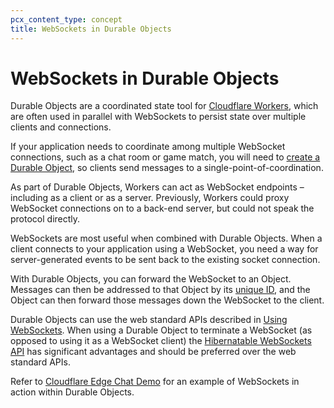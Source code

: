 ```yaml
---
pcx_content_type: concept
title: WebSockets in Durable Objects
---
```


# WebSockets in Durable Objects

Durable Objects are a coordinated state tool for [Cloudflare Workers](/workers/), which are often used in parallel with WebSockets to persist state over multiple clients and connections. 

If your application needs to coordinate among multiple WebSocket connections, such as a chat room or game match, you will need to [create a Durable Object](/durable-objects/learning/create-durable-object-stubs/), so clients send messages to a single-point-of-coordination. 

As part of Durable Objects, Workers can act as WebSocket endpoints – including as a client or as a server. Previously, Workers could proxy WebSocket connections on to a back-end server, but could not speak the protocol directly.

WebSockets are most useful when combined with Durable Objects. When a client connects to your application using a WebSocket, you need a way for server-generated events to be sent back to the existing socket connection. 

With Durable Objects, you can forward the WebSocket to an Object. Messages can then be addressed to that Object by its [unique ID](/durable-objects/learning/access-durable-object-from-a-worker/#1-create-durable-object-ids), and the Object can then forward those messages down the WebSocket to the client.

Durable Objects can use the web standard APIs described in [Using WebSockets](/workers/learning/using-websockets/). When using a Durable Object to terminate a WebSocket (as opposed to using it as a WebSocket client) the [Hibernatable WebSockets API](/durable-objects/api/hibernatable-websockets-api/) has significant advantages and should be preferred over the web standard APIs. 

Refer to [Cloudflare Edge Chat Demo](https://github.com/cloudflare/workers-chat-demo) for an example of WebSockets in action within Durable Objects.